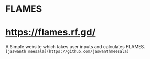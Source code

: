 # FLAMES
# https://flames.rf.gd/
A Simple website which takes user inputs and calculates FLAMES.
`[jaswanth meesala](https://github.com/jaswanthmeesala)`
